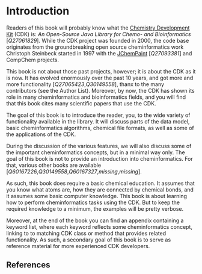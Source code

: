 # Introduction

Readers of this book will probably know what the
[Chemistry Development Kit](http://cdk.github.io/)
(CDK) is: *An Open-Source Java Library for Chemo- and
Bioinformatics* [<cite>Q27061829</cite>]. While the CDK project was founded in
2000, the code base originates from the groundbreaking open source
cheminformatics work Christoph Steinbeck started in 1997 with the
[JChemPaint](https://jchempaint.github.io/) [<cite>Q27093381</cite>] and CompChem projects.

This book is not about those past projects, however; it is about the CDK as it is
now. It has evolved enormously over the past 10 years, and got more and more
functionality [<cite>Q27065423</cite>,<cite>Q30149558</cite>], thanx to the many contributors
(see the Author List). Moreover, by now, the CDK has shown its
role in many cheminformatics and bioinformatics fields, and you will find that
this book cites many scientific papers that use the CDK.

The goal of this book is to introduce the reader, you, to the wide variety of
functionality available in the library. It will discuss parts of the data model,
basic cheminformatics algorithms, chemical file formats, as well as some
of the applications of the CDK.

During the discussion of the various features, we will also discuss some
of the important cheminformatics concepts, but in a minimal way only. The goal of this
book is not to provide an introduction into cheminformatics. For that,
various other books are available [<cite>Q60167226</cite>,<cite>Q30149558</cite>,<cite>Q60167327</cite>,<cite>missing</cite>,<cite>missing</cite>].

As such, this book does require a basic chemical education. It assumes that
you know what atoms are, how they are connected by chemical bonds, and it
assumes some basic computer knowledge. This book is about learning how to
perform cheminformatics tasks using the CDK. But to keep the required
knowledge to a minimum, the examples will be pretty verbose.

Moreover, at the end of the book you can find an appendix containing a keyword
list, where each keyword reflects some cheminformatics concept, linking to
to matching CDK class or method that provides related functionality. As such,
a secondary goal of this book is to serve as reference material for more
experienced CDK developers.

## References

<references/>
